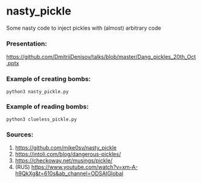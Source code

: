 # nasty_pickle
Some nasty code to inject pickles with (almost) arbitrary code

### Presentation:
https://github.com/DmitriiDenisov/talks/blob/master/Dang_pickles_20th_Oct.pptx

### Example of creating bombs:

`python3 nasty_pickle.py`

### Example of reading bombs:

`python3 clueless_pickle.py`

### Sources: 
1. https://github.com/mike0sv/nasty_pickle
2. https://intoli.com/blog/dangerous-pickles/
3. https://checkoway.net/musings/pickle/
4. (RUS) https://www.youtube.com/watch?v=xm-A-h9QkXg&t=610s&ab_channel=ODSAIGlobal
